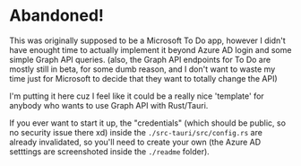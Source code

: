 # Abandoned!

This was originally supposed to be a Microsoft To Do app, however I didn't have enought time to actually implement it beyond Azure AD login and some simple Graph API queries. (also, the Graph API endpoints for To Do are mostly still in beta, for some dumb reason, and I don't want to waste my time just for Microsoft to decide that they want to totally change the API)

I'm putting it here cuz I feel like it could be a really nice 'template' for anybody who wants to use Graph API with Rust/Tauri.

If you ever want to start it up, the "credentials" (which should be public, so no security issue there xd) inside the `./src-tauri/src/config.rs` are already invalidated, so you'll need to create your own (the Azure AD setttings are screenshoted inside the `./readme` folder).
